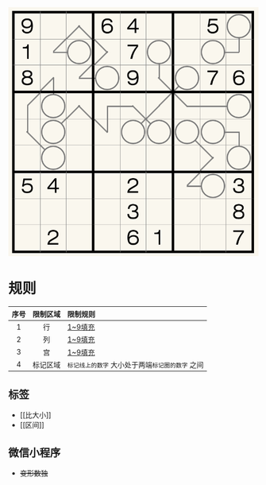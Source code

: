 ![](../../../images/sudoku/之间数独.png)

# 规则
| 序号  | 限制区域 | 限制规则                        |
|:---:|:----:|:----------------------------|
|  1  |  行   | [1~9填充]                     |
|  2  |  列   | [1~9填充]                     |
|  3  |  宫   | [1~9填充]                     |
|  4  | 标记区域 | `标记线上的数字` 大小处于两端`标记圈的数字` 之间 |

## 标签
- [[比大小]]
- [[区间]]

## 微信小程序
- ~~变形数独~~

[1~9填充]: ../../../rules.md#1to9填充

